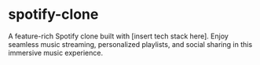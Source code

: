 # spotify-clone
A feature-rich Spotify clone built with [insert tech stack here]. Enjoy seamless music streaming, personalized playlists, and social sharing in this immersive music experience.
